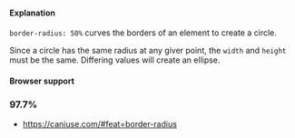 #### Explanation
`border-radius: 50%` curves the borders of an element to create a circle.

Since a circle has the same radius at any giver point, the `width` and `height` must be the same. Differing values will create an ellipse.

#### Browser support
### 97.7%

* https://caniuse.com/#feat=border-radius
